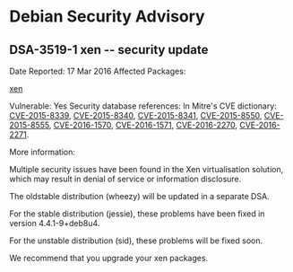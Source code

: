 
Debian Security Advisory
========================


DSA-3519-1 xen -- security update
---------------------------------



Date Reported:
17 Mar 2016
Affected Packages:

[xen](https://packages.debian.org/src:xen)

Vulnerable:
Yes
Security database references:
In Mitre's CVE dictionary: [CVE-2015-8339](https://security-tracker.debian.org/tracker/CVE-2015-8339), [CVE-2015-8340](https://security-tracker.debian.org/tracker/CVE-2015-8340), [CVE-2015-8341](https://security-tracker.debian.org/tracker/CVE-2015-8341), [CVE-2015-8550](https://security-tracker.debian.org/tracker/CVE-2015-8550), [CVE-2015-8555](https://security-tracker.debian.org/tracker/CVE-2015-8555), [CVE-2016-1570](https://security-tracker.debian.org/tracker/CVE-2016-1570), [CVE-2016-1571](https://security-tracker.debian.org/tracker/CVE-2016-1571), [CVE-2016-2270](https://security-tracker.debian.org/tracker/CVE-2016-2270), [CVE-2016-2271](https://security-tracker.debian.org/tracker/CVE-2016-2271).  

More information:

Multiple security issues have been found in the Xen virtualisation
solution, which may result in denial of service or information disclosure.


The oldstable distribution (wheezy) will be updated in a separate DSA.


For the stable distribution (jessie), these problems have been fixed in
version 4.4.1-9+deb8u4.


For the unstable distribution (sid), these problems will be fixed soon.


We recommend that you upgrade your xen packages.





